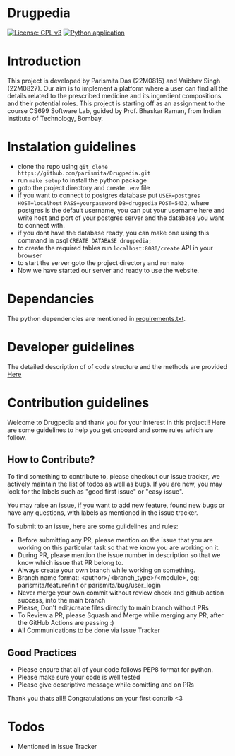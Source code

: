 # Drugpedia
[![License: GPL v3](https://img.shields.io/badge/License-GPL%20v3-blue.svg)](http://www.gnu.org/licenses/gpl-3.0)
[![Python application](https://github.com/parismita/Drugpedia/actions/workflows/python-app.yml/badge.svg)](https://github.com/parismita/Drugpedia/actions/workflows/python-app.yml)



# Introduction
This project is developed by Parismita Das (22M0815) and Vaibhav Singh (22M0827). Our aim is to implement a platform where a user can find all the details related to the prescribed medicine and its ingredient compositions and their potential roles. This project is starting off as an assignment to the course CS699 Software Lab, guided by Prof. Bhaskar Raman, from Indian Institute of Technology, Bombay. 

# Instalation guidelines
- clone the repo using `git clone https://github.com/parismita/Drugpedia.git`
- run `make setup` to install the python package
- goto the project directory and create `.env` file
- if you want to connect to postgres database put 
`USER=postgres` `HOST=localhost` `PASS=yourpassword` `DB=drugpedia` `POST=5432`,
where postgres is the default username, you can put your username here and write host and port of your postgres server and the database you want to connect with.
- if you dont have the database ready, you can make one using this command in psql `CREATE DATABASE drugpedia;`
- to create the required tables run `localhost:8080/create` API in your browser 
- to start the server goto the project directory and run `make`
- Now we have started our server and ready to use the website.


# Dependancies
The python dependencies are mentioned in [requirements.txt](https://github.com/parismita/Drugpedia/blob/main/requirements.txt). 

# Developer guidelines
The detailed description of of code structure and the methods are provided [Here](https://github.com/parismita/Drugpedia/blob/main/developer.md)

# Contribution guidelines
Welcome to Drugpedia and thank you for your interest in this project!!
Here are some guidelines to help you get onboard and some rules which we follow.

## How to Contribute?
To find something to contribute to, please checkout our issue tracker, we actively maintain the list of todos as well as bugs. If you are new, you may look for the labels such as "good first issue" or "easy issue".

You may raise an issue, if you want to add new feature, found new bugs or have any questions, with labels as mentioned in the issue tracker.

To submit to an issue, here are some guildelines and rules:
- Before submitting any PR, please mention on the issue that you are working on this particular task so that we know you are working on it.
- During PR, please mention the issue number in description so that we know which issue that PR belong to.
- Always create your own branch while working on something.
- Branch name format: \<author\>/<branch_type>/\<module\>, eg: parismita/feature/init or parismita/bug/user_login
- Never merge your own commit without review check and github action success, into the main branch
- Please, Don't edit/create files directly to main branch without PRs
- To Review a PR, please Squash and Merge while merging any PR, after the GitHub Actions are passing :)
- All Communications to be done via Issue Tracker

## Good Practices 
- Please ensure that all of your code follows PEP8 format for python.
- Please make sure your code is well tested
- Please give descriptive message while comitting and on PRs

Thank you thats all!! Congratulations on your first contrib <3

# Todos
- Mentioned in Issue Tracker

